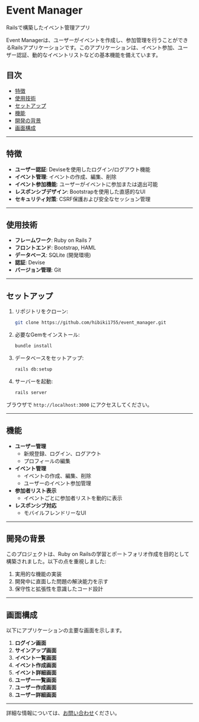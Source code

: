 # Event Manager
Railsで構築したイベント管理アプリ

Event Managerは、ユーザーがイベントを作成し、参加管理を行うことができるRailsアプリケーションです。このアプリケーションは、イベント参加、ユーザー認証、動的なイベントリストなどの基本機能を備えています。

## 目次

- [特徴]()
- [使用技術]()
- [セットアップ]()
- [機能]()
- [開発の背景]()
- [画面構成]()

---

## 特徴

- **ユーザー認証**: Deviseを使用したログイン/ログアウト機能
- **イベント管理**: イベントの作成、編集、削除
- **イベント参加機能**: ユーザーがイベントに参加または退出可能
- **レスポンシブデザイン**: Bootstrapを使用した直感的なUI
- **セキュリティ対策**: CSRF保護および安全なセッション管理

---

## 使用技術

- **フレームワーク**: Ruby on Rails 7
- **フロントエンド**: Bootstrap, HAML
- **データベース**: SQLite (開発環境)
- **認証**: Devise
- **バージョン管理**: Git

---

## セットアップ

1. リポジトリをクローン:
    
    ```bash
    git clone https://github.com/hibiki1755/event_manager.git
    
    ```
    
2. 必要なGemをインストール:
    
    ```bash
    bundle install
    
    ```
    
3. データベースをセットアップ:
    
    ```bash
    rails db:setup
    
    ```
    
4. サーバーを起動:
    
    ```bash
    rails server
    
    ```
    

ブラウザで `http://localhost:3000` にアクセスしてください。

---

## 機能

- **ユーザー管理**
    - 新規登録、ログイン、ログアウト
    - プロフィールの編集
- **イベント管理**
    - イベントの作成、編集、削除
    - ユーザーのイベント参加管理
- **参加者リスト表示**
    - イベントごとに参加者リストを動的に表示
- **レスポンシブ対応**
    - モバイルフレンドリーなUI

---

## 開発の背景

このプロジェクトは、Ruby on Railsの学習とポートフォリオ作成を目的として構築されました。以下の点を重視しました:

1. 実用的な機能の実装
2. 開発中に直面した問題の解決能力を示す
3. 保守性と拡張性を意識したコード設計

---

## 画面構成

以下にアプリケーションの主要な画面を示します。

1. **ログイン画面**
2. **サインアップ画面**
3. **イベント一覧画面**
4. **イベント作成画面**
5. **イベント詳細画面**
3. **ユーザー一覧画面**
4. **ユーザー作成画面**
5. **ユーザー詳細画面**

---

詳細な情報については、[お問い合わせ](mailto:44da.1biki@gmail.com)ください。